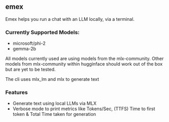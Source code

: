 ## emex

Emex helps you run a chat with an LLM locally, via a terminal.

### Currently Supported Models:

- microsoft/phi-2
- gemma-2b

All models currently used are using models from the mlx-community. Other models from mlx-community within hugginface should work out of the box but are yet to be tested. 

The cli uses mlx_lm and mlx to generate text

### Features

- Generate text using local LLMs via MLX
- Verbose mode to print metrics like Tokens/Sec, (TTFS) Time to first token & Total Time taken for generation

